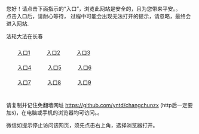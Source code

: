 您好！请点击下面指示的“入口”，浏览此网站是安全的，且为您带来平安。。 <br/>
点击入口后，请耐心等待， 过程中可能会出现无法打开的提示，请忽略，最终会进入网站. </br>

法轮大法在长春<br/>
<div style="padding:10px"><a style="margin:20px" target="_blank" href="https://d34k8bvbk3jy5a.cloudfront.net/2Qpsp?iuokxfad" id="ccLink1" rel="nofollow">入口1</a> <a target="_blank" style="margin:20px" href="https://de20pqv2lhqha.cloudfront.net/2Qpsp?jbkvrz" id="ccLink2" rel="nofollow">入口2</a> <a style="margin:20px" target="_blank" href="https://d1jv43kvqyxddv.cloudfront.net/2Qpsp?tcoiufm" id="ccLink3" rel="nofollow">入口3</a></div>

<div style="padding:10px" ><a style="margin:20px" target="_blank" href="https://d34k8bvbk3jy5a.cloudfront.net/2Qpsp?iuokxfad" id="ccLink4" rel="nofollow">入口4</a> <a style="margin:20px" href="https://de20pqv2lhqha.cloudfront.net/2Qpsp?jbkvrz" target="_blank" id="ccLink5" rel="nofollow">入口5</a> <a style="margin:20px" href="https://d1jv43kvqyxddv.cloudfront.net/2Qpsp?tcoiufm" target="_blank" id="ccLink6" rel="nofollow">入口6</a></div>

<div style="padding:10px"><a style="margin:20px" target="_blank" href="https://d34k8bvbk3jy5a.cloudfront.net/2Qpsp?iuokxfad" id="ccLink7" rel="nofollow">入口7</a> <a style="margin:20px" href="https://de20pqv2lhqha.cloudfront.net/2Qpsp?jbkvrz" target="_blank" id="ccLink8" rel="nofollow">入口8</a> <a style="margin:20px" target="_blank" href="https://d1jv43kvqyxddv.cloudfront.net/2Qpsp?tcoiufm" id="ccLink9" rel="nofollow">入口9</a></div>

<br/>



请复制并记住免翻墙网址 https://github.com/yntd/changchunzx (http后一定要加s)，在电脑或手机的浏览器均可访问。。<br/>

微信如提示停止访问该网页，须先点击右上角，选择浏览器打开。
